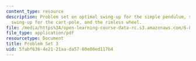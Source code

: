 ```yaml
---
content_type: resource
description: Problem set on optimal swing-up for the simple pendulum, single-pump
  swing-up for the cart-pole, and the rimless wheel.
file: /media/https%3A/open-learning-course-data-rc.s3.amazonaws.com/6-832-underactuated-robotics-spring-2009/5fabf6364e2121aada5760e00ed117b4_MIT6_832s09_pset03.pdf
file_type: application/pdf
resourcetype: Document
title: Problem Set 3
uid: 5fabf636-4e21-21aa-da57-60e00ed117b4
---
```

